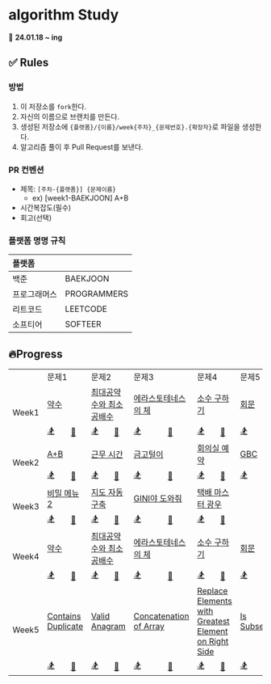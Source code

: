 # algorithm Study

📅 **24.01.18 ~ ing**

## ✅ Rules

### 방법

1. 이 저장소를 `fork`한다.
2. 자신의 이름으로 브랜치를 만든다.
3. 생성된 저장소에 `{플랫폼}/{이름}/week{주차}_{문제번호}.{확장자}`로 파일을 생성한다.
4. 알고리즘 풀이 후 Pull Request를 보낸다.

### PR 컨벤션

- 제목: `[주차-{플랫폼}] {문제이름}`
  - ex) [week1-BAEKJOON] A+B
- 시간복잡도(필수)
- 회고(선택)

### 플랫폼 명명 규칙

| 플랫폼       |             |
| :----------- | :---------- |
| 백준         | BAEKJOON    |
| 프로그래머스 | PROGRAMMERS |
| 리트코드     | LEETCODE    |
| 소프티어     | SOFTEER     |

## 🔥Progress

<table>
  <tr>
    <td></td>
    <td colspan=2>문제1</td>
    <td colspan=2>문제2</td>
    <td colspan=2>문제3</td>
    <td colspan=2>문제4</td>
    <td colspan=2>문제5</td>
    <td colspan=2>문제6</td>
  </tr>
  <tr>
    <td rowspan="2">Week1</td>
    <td colspan="2"><a href="https://www.acmicpc.net/problem/1037">약수</a></td></td>
    <td colspan="2"><a href="https://www.acmicpc.net/problem/2609">최대공약수와 최소공배수</a></td></td>
    <td colspan="2"><a href="https://www.acmicpc.net/problem/2960">에라스토테네스의 체</a></td></td>
    <td colspan="2"><a href="https://www.acmicpc.net/problem/1929">소수 구하기</a></td></td>
    <td colspan="2"><a href="https://www.acmicpc.net/problem/14561">회문</a></td></td>
    <td colspan="2"><a href="https://www.acmicpc.net/problem/9012">괄호</a></td></td>
  </tr>
  <tr>
    <td><a href="">🏂</a></td>
    <td><a href="https://github.com/Before-Dinner/algorithm/blob/main/baekjoon/chaeeun/1037_week1.java">🐣</a></td>
    <td><a href="">🏂</a></td>
    <td><a href="https://github.com/Before-Dinner/algorithm/blob/main/baekjoon/chaeeun/2609_week1.java">🐣</a></td>
    <td><a href="">🏂</a></td>
    <td><a href="https://github.com/Before-Dinner/algorithm/blob/main/baekjoon/chaeeun/2960_week1.java">🐣</a></td>
    <td><a href="">🏂</a></td>
    <td><a href="https://github.com/Before-Dinner/algorithm/blob/main/baekjoon/chaeeun/1929_week1.java">🐣</a></td>
    <td><a href="">🏂</a></td>
    <td><a href="https://github.com/Before-Dinner/algorithm/blob/main/baekjoon/chaeeun/14561_week1.java">🐣</a></td>
    <td><a href="">🏂</a></td>
    <td><a href="https://github.com/Before-Dinner/algorithm/blob/main/baekjoon/chaeeun/9012_week1.java">🐣</a></td>
  </tr>
  <tr>
    <td rowspan="2">Week2</td>
    <td colspan="2"><a href="https://softeer.ai/practice/6295">A+B</a></td></td>
    <td colspan="2"><a href="https://softeer.ai/practice/6254">근무 시간</a></td></td>
    <td colspan="2"><a href="https://softeer.ai/practice/6288">금고털이</a></td></td>
    <td colspan="2"><a href="https://softeer.ai/practice/6266">회의실 예약</a></td></td>
    <td colspan="2"><a href="https://softeer.ai/practice/6270">GBC</a></td></td>
    <td colspan="2"><a href="https://softeer.ai/practice/6289">우물 안 개구리</a></td></td>
  </tr>
  <tr>
    <td><a href="">🏂</a></td>
    <td><a href="https://github.com/Before-Dinner/algorithm/blob/main/softeer/chaeeun/6295_week2.java">🐣</a></td>
    <td><a href="">🏂</a></td>
    <td><a href="https://github.com/Before-Dinner/algorithm/blob/main/softeer/chaeeun/6254_week2.java">🐣</a></td>
    <td><a href="">🏂</a></td>
    <td><a href="https://github.com/Before-Dinner/algorithm/blob/main/softeer/chaeeun/6288_week2.java">🐣</a></td>
    <td><a href="">🏂</a></td>
    <td><a href="https://github.com/Before-Dinner/algorithm/blob/main/softeer/chaeeun/6266_week2.java">🐣</a></td>
    <td><a href="">🏂</a></td>
    <td><a href="https://github.com/Before-Dinner/algorithm/blob/main/softeer/chaeeun/6270_week2.java">🐣</a></td>
    <td><a href="">🏂</a></td>
    <td><a href="https://github.com/Before-Dinner/algorithm/blob/main/softeer/chaeeun/6289_week2.java">🐣</a></td>
  </tr>
  <tr>
    <td rowspan="2">Week3</td>
    <td colspan="2"><a href="https://softeer.ai/practice/6259">비밀 메뉴2</a></td></td>
    <td colspan="2"><a href="https://softeer.ai/practice/6280">지도 자동 구축</a></td></td>
    <td colspan="2"><a href="https://softeer.ai/practice/6271">GINI야 도와줘</a></td></td>
    <td colspan="2"><a href="https://softeer.ai/practice/6273">택배 마스터 광우</a></td></td>
    <td colspan="2"><a href=""><b></b></a></td></td>
    <td colspan="2"><a href=""><b></b></a></td></td>
  </tr>
  <tr>
    <td><a href="">🏂</a></td>
    <td><a href="https://github.com/Before-Dinner/algorithm/blob/main/softeer/chaeeun/6259_week3.java">🐣</a></td>
    <td><a href="">🏂</a></td>
    <td><a href="https://github.com/Before-Dinner/algorithm/blob/main/softeer/chaeeun/6280_week3.java">🐣</a></td>
    <td><a href="">🏂</a></td>
    <td><a href="https://github.com/Before-Dinner/algorithm/blob/main/softeer/chaeeun/6271_week3.java">🐣</a></td>
    <td><a href="">🏂</a></td>
    <td><a href="https://github.com/Before-Dinner/algorithm/blob/main/softeer/chaeeun/6273_week3.java">🐣</a></td>
    <td><a href=""></a></td>
    <td><a href=""></a></td>
    <td><a href=""></a></td>
    <td><a href=""></a></td>
  </tr>
  <tr>
    <td rowspan="2">Week4</td>
    <td colspan="2"><a href="https://www.acmicpc.net/problem/1037">약수</a></td></td>
    <td colspan="2"><a href="https://www.acmicpc.net/problem/2609">최대공약수와 최소공배수</a></td></td>
    <td colspan="2"><a href="https://www.acmicpc.net/problem/2960">에라스토테네스의 체</a></td></td>
    <td colspan="2"><a href="https://www.acmicpc.net/problem/1929">소수 구하기</a></td></td>
    <td colspan="2"><a href="https://www.acmicpc.net/problem/14561">회문</a></td></td>
    <td colspan="2"><a href="https://www.acmicpc.net/problem/9012">괄호</a></td></td>
  </tr>
  <tr>
    <td><a href="https://github.com/Before-Dinner/algorithm/blob/main/baekjoon/seongdeok/week4_1037.py">🏂</a></td>
    <td><a href="">🐣</a></td>
    <td><a href="https://github.com/Before-Dinner/algorithm/blob/main/baekjoon/seongdeok/week4_2069.py">🏂</a></td>
    <td><a href="">🐣</a></td>
    <td><a href="https://github.com/Before-Dinner/algorithm/blob/main/baekjoon/seongdeok/week4_2960.py">🏂</a></td>
    <td><a href="">🐣</a></td>
    <td><a href="https://github.com/Before-Dinner/algorithm/blob/main/baekjoon/seongdeok/week4_1929.py">🏂</a></td>
    <td><a href="">🐣</a></td>
    <td><a href="https://github.com/Before-Dinner/algorithm/blob/main/baekjoon/seongdeok/week4_14561.py">🏂</a></td>
    <td><a href="">🐣</a></td>
    <td><a href="https://github.com/Before-Dinner/algorithm/blob/main/baekjoon/seongdeok/week4_9093.py">🏂</a></td>
    <td><a href="">🐣</a></td>
  </tr>
 <tr>
    <td rowspan="2">Week5</td>
    <td colspan="2"><a href="https://leetcode.com/problems/contains-duplicate/description/">Contains Duplicate</a></td></td>
    <td colspan="2"><a href="https://leetcode.com/problems/valid-anagram/description/">Valid Anagram</a></td></td>
    <td colspan="2"><a href="https://leetcode.com/problems/concatenation-of-array/description/">Concatenation of Array</a></td></td>
    <td colspan="2"><a href="https://leetcode.com/problems/replace-elements-with-greatest-element-on-right-side/description/">Replace Elements with Greatest Element on Right Side</a></td></td>
    <td colspan="2"><a href="https://leetcode.com/problems/is-subsequence/description/">Is Subsequence</a></td></td>
    <td colspan="2"><a href="https://leetcode.com/problems/length-of-last-word/description/">Length of Last Word</a></td></td>
  </tr>
  <tr>
    <td><a href="https://github.com/Before-Dinner/algorithm/blob/main/leetcode/han/week5-contains_duplicate.py">🏂</a></td>
    <td><a href="">🐣</a></td>
    <td><a href="https://github.com/Before-Dinner/algorithm/blob/main/leetcode/han/week5-valid_anagram.py">🏂</a></td>
    <td><a href="">🐣</a></td>
    <td><a href="">🏂</a></td>
    <td><a href="">🐣</a></td>
    <td><a href="">🏂</a></td>
    <td><a href="">🐣</a></td>
    <td><a href="">🏂</a></td>
    <td><a href="">🐣</a></td>
    <td><a href="">🏂</a></td>
    <td><a href="">🐣</a></td>
  </tr>
</table>
